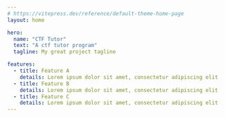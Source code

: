 ```yaml
---
# https://vitepress.dev/reference/default-theme-home-page
layout: home

hero:
  name: "CTF Tutor"
  text: "A ctf tutor program"
  tagline: My great project tagline

features:
  - title: Feature A
    details: Lorem ipsum dolor sit amet, consectetur adipiscing elit
  - title: Feature B
    details: Lorem ipsum dolor sit amet, consectetur adipiscing elit
  - title: Feature C
    details: Lorem ipsum dolor sit amet, consectetur adipiscing elit
---
```


